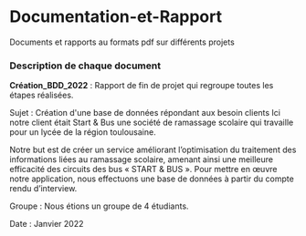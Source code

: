 # Documentation-et-Rapport
Documents et rapports au formats pdf sur différents projets

### Description de chaque document
**Création_BDD_2022** : Rapport de fin de projet qui regroupe toutes les étapes réalisées.

Sujet : Création d'une base de données répondant aux besoin clients
Ici notre client était Start & Bus une société de ramassage scolaire qui travaille pour un lycée de la région toulousaine.

Notre but est de créer un service améliorant l’optimisation du traitement des informations liées au ramassage scolaire, amenant ainsi une meilleure efficacité des circuits des bus « START & BUS ». Pour mettre en œuvre notre application, nous effectuons une base de données à partir du compte rendu d’interview.

Groupe : Nous étions un groupe de 4 étudiants.

Date : Janvier 2022
